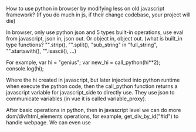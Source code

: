 How to use python in browser by modifying less on old javascript framework? (If you do much in js, if their change codebase, your project will die)

In browser, only use python json and 5 types built-in operations, use eval from javascript, json in, json out. Or object in, object out. (what is built_in type functions? "".strip(), "".split(), "sub_string" in "full_string", "".startswith(), "".isascii(), ...)

For example, var hi = "genius"; var new_hi = call_python(hi**2); console.log(hi);

Where the hi created in javascript, but later injected into python runtime when execute the python code, then the call_python function returns a javascript variable for javascript_side to directly use. They use json to communicate variables (in vue it is called variable_proxy).

After basic operations in python, then in javascript level we can do more dom/div/html_elements operations, for example, get_div_by_id("#id") to handle webpage. We can even use <script> vue2 for real_time page rendering.

All in all, in this method, we are using python only for handling data, pure 5 types data, such as bool, string, int, float, list, dict, none. It would be super good to do list or dict or string operations in python because python are good at it. Just imagine a_list[:2] will give you the first two elements from a javascript list! How good it is!

## What you will do?
1. create a 'yingshaoxo_python.js' so in html, we can import to use the 'call_python()' function
2. create a 'yingshaoxo_browser_python_demo.html' to show how to use the 'yingshaoxo_python.js' according to what you understand from above needs


## More

I think you did good on this.

Can you create a javascript function called 'insert_python_code_at_global(python_code)', the python_code is string ``, it normally will create some global level python functions or variables so that callPython function can use.